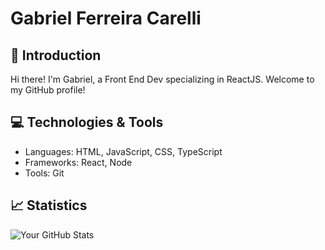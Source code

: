 # Gabriel Ferreira Carelli

## 👋 Introduction
Hi there! I'm Gabriel, a Front End Dev specializing in ReactJS. Welcome to my GitHub profile!

## 💻 Technologies & Tools

- Languages: HTML, JavaScript, CSS, TypeScript
- Frameworks: React, Node
- Tools: Git

## 📈 Statistics
![Your GitHub Stats](https://github-readme-stats.vercel.app/api?username=GabrielCarellie&show_icons=true)
